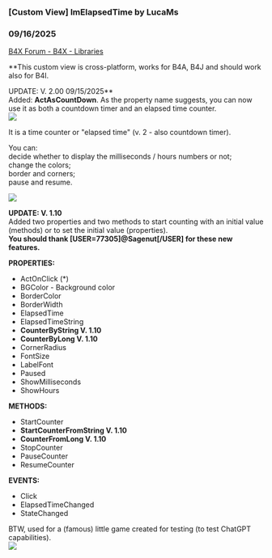 ###  [Custom View] lmElapsedTime by LucaMs
### 09/16/2025
[B4X Forum - B4X - Libraries](https://www.b4x.com/android/forum/threads/166301/)

**This custom view is cross-platform, works for B4A, B4J and should work also for B4I.  
  
UPDATE: V. 2.00 09/15/2025**  
Added: **ActAsCountDown**. As the property name suggests, you can now use it as both a countdown timer and an elapsed time counter.  
![](https://www.b4x.com/android/forum/attachments/166894)  
  
It is a time counter or "elapsed time" (v. 2 - also countdown timer).  
  
You can:  
decide whether to display the milliseconds / hours numbers or not;  
change the colors;  
border and corners;  
pause and resume.  
  
![](https://www.b4x.com/android/forum/attachments/162909)  
  
  
**UPDATE: V. 1.10**  
Added two properties and two methods to start counting with an initial value (methods) or to set the initial value (properties).  
**You should thank [USER=77305]@Sagenut[/USER] for these new features.**  
  
**PROPERTIES:**  

- ActOnClick (\*)
- BGColor - Background color
- BorderColor
- BorderWidth
- ElapsedTime
- ElapsedTimeString
- **CounterByString V. 1.10**
- **CounterByLong V. 1.10**
- CornerRadius
- FontSize
- LabelFont
- Paused
- ShowMilliseconds
- ShowHours

  
**METHODS:**  

- StartCounter
- **StartCounterFromString V. 1.10**
- **CounterFromLong V. 1.10**
- StopCounter
- PauseCounter
- ResumeCounter

  
**EVENTS:**  

- Click
- ElapsedTimeChanged
- StateChanged

  
  
  
BTW, used for a (famous) little game created for testing (to test ChatGPT capabilities).  
![](https://www.b4x.com/android/forum/attachments/162910)